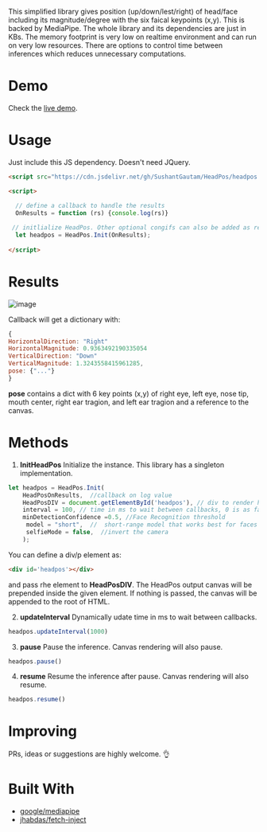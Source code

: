 This simplified library gives position (up/down/lest/right) of head/face including its magnitude/degree with the six faical keypoints (x,y). This is backed by MediaPipe. The whole library and its dependencies are just in KBs. The memory footprint is very low on realtime environment and can run on very low resources. There are options to control time between inferences which reduces unnecessary computations. 

# Demo
Check the [live demo](https://sushantgautam.github.io/HeadPos/demo.html "live demo").

# Usage

Just include this JS dependency. Doesn't need JQuery.

```html
<script src="https://cdn.jsdelivr.net/gh/SushantGautam/HeadPos/headpos.js"></script>
```


```html
<script>

  // define a callback to handle the results
  OnResults = function (rs) {console.log(rs)}
  
 // initlialize HeadPos. Other optional congifs can also be added as required.
  let headpos = HeadPos.Init(OnResults);
    
</script>
```

# Results
![image](https://user-images.githubusercontent.com/16721983/135709814-4f134c07-9ba5-4e02-abe4-47d6894819b5.png)

Callback will get a dictionary with:
```javascript
{
HorizontalDirection: "Right"
HorizontalMagnitude: 0.9363492190335054
VerticalDirection: "Down"
VerticalMagnitude: 1.3243558415961285,
pose: {"..."}
}
```
**pose** contains a dict with 6 key points (x,y) of right eye, left eye, nose tip, mouth center, right ear tragion, and left ear tragion and a reference to the canvas.


# Methods
1. **InitHeadPos** 
Initialize the instance. This library has a singleton implementation.

```javascript
let headpos = HeadPos.Init(
    HeadPosOnResults,  //callback on log value
    HeadPosDIV = document.getElementById('headpos'), // div to render headpos
    interval = 100, // time in ms to wait between callbacks, 0 is as fast as possible
	minDetectionConfidence =0.5, //Face Recognition threshold 
	 model = "short",  //  short-range model that works best for faces within 2 meters from the camera 
	 selfieMode = false,  //invert the camera 
	); 

```
You can define a div/p element as:
```html
<div id='headpos'></div>
```
and pass rhe element to **HeadPosDIV**. The HeadPos output canvas will be prepended inside the given element. If nothing is passed, the canvas will be appended to the root of HTML.

2. **updateInterval**
Dynamically udate time in ms to wait between callbacks.

```javascript
headpos.updateInterval(1000) 
```

3. **pause**
Pause the inference. Canvas rendering will also pause.

```javascript
headpos.pause() 
```

4. **resume**
Resume the inference after pause. Canvas rendering will also resume.

```javascript
headpos.resume() 
```

# Improving
PRs, ideas or suggestions are highly welcome. 👌

# Built With
- [google/mediapipe](https://google.github.io/mediapipe/solutions/face_detection#javascript-solution-api "google/mediapipe")
- [jhabdas/fetch-inject](https://code.habd.as/jhabdas/fetch-inject "jhabdas/fetch-inject")

